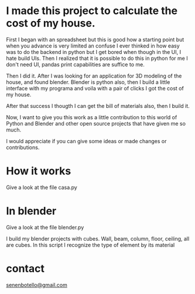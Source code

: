 # I made this project to calculate the cost of my house.

First I began with an spreadsheet but this is good how a starting point but when you advance is very limited an confuse
I ever thinked in how easy was to do the backend in python but I get bored when though in the UI, I hate build UIs. Then I realized that it is possible to do this in python for me I don't need UI, pandas print capabilities are suffice to me.

Then I did it. After I was looking for an application for 3D modeling of the house, and found blender. Blender is python also, then I build a little interface with my programa and voila with a pair of clicks I got the cost of my house.

After that success I thougth I can get the bill of materials also, then I build it.

Now, I want to give you this work as a little contribution to this world of Python and Blender and other open source projects that have given me so much. 

I would appreciate if you can give some ideas or made changes or contributions.

# How it works

Give a look at the file casa.py

# In blender

Give a look at the file blender.py

I build my blender projects with cubes. Wall, beam, column, floor, ceiling, all are cubes. In this script I recognize the type of element by its material

# contact

senenbotello@gmail.com
